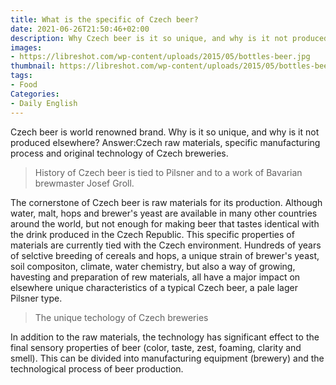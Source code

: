 ```yaml
---
title: What is the specific of Czech beer?
date: 2021-06-26T21:50:46+02:00
description: Why Czech beer is it so unique, and why is it not produced elsewhere?
images:
- https://libreshot.com/wp-content/uploads/2015/05/bottles-beer.jpg
thumbnail: https://libreshot.com/wp-content/uploads/2015/05/bottles-beer.jpg
tags:
- Food
Categories:
- Daily English
---
```


Czech beer is world renowned brand. Why is it so unique, and why is it not produced elsewhere? Answer:Czech raw materials, specific manufacturing process and original technology of Czech breweries.

> History of Czech beer is tied to Pilsner and to a work of Bavarian brewmaster Josef Groll.

The cornerstone of Czech beer is raw materials for its production. Although water, malt, hops and brewer's yeast are available in many other countries around the world, but not enough for making beer that tastes identical with the drink produced in the Czech Republic. This specific properties of materials are currently tied with the Czech environment. Hundreds of years of selctive breeding of cereals and hops, a unique strain of brewer's yeast, soil compositon, climate, water chemistry, but also a way of growing, havesting and preparation of rew materials, all have a major impact on elsewhere unique characteristics of a typical Czech beer, a pale lager Pilsner type.

> The unique techology of Czech breweries

In addition to the raw materials, the technology has significant effect to the final sensory properties of beer (color, taste, zest, foaming, clarity and smell). This can be divided into manufacturing equipment (brewery) and the technological process of beer production.
